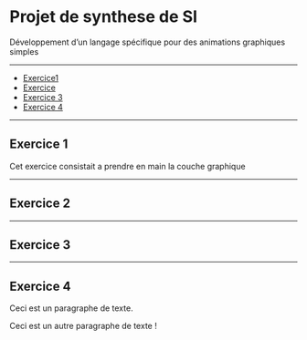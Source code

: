 # Projet de synthese de SI
Développement d’un langage spécifique pour des animations graphiques simples 
*******************
+ [Exercice1](#exercice-1)
+ [Exercice](#exercice-2)
+ [Exercice 3](#exercice-3)
+ [Exercice 4](#exercice-4)
*******************
## Exercice 1
Cet exercice consistait a prendre en main la couche graphique
*******************
## Exercice 2
*******************
## Exercice 3
*******************
## Exercice 4


<p>Ceci est un paragraphe de texte.</p>

<p>Ceci est un autre paragraphe de texte !</p>
